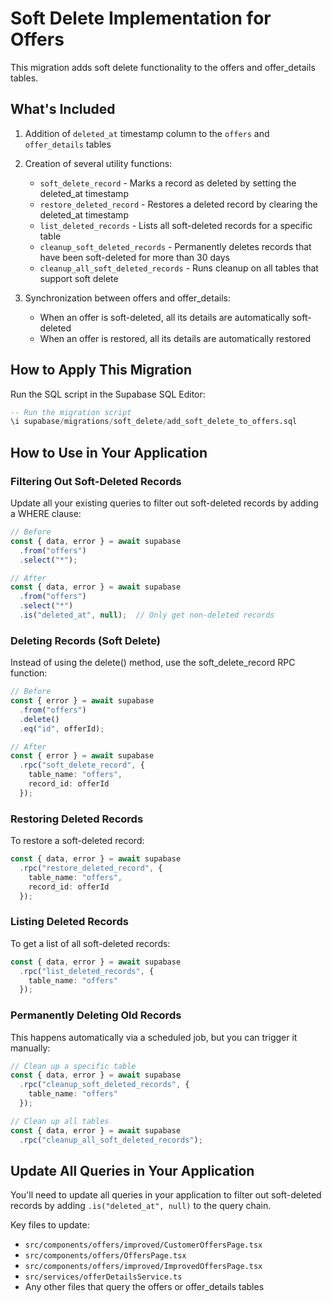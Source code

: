 # Soft Delete Implementation for Offers

This migration adds soft delete functionality to the offers and offer_details tables.

## What's Included

1. Addition of `deleted_at` timestamp column to the `offers` and `offer_details` tables
2. Creation of several utility functions:
   - `soft_delete_record` - Marks a record as deleted by setting the deleted_at timestamp
   - `restore_deleted_record` - Restores a deleted record by clearing the deleted_at timestamp
   - `list_deleted_records` - Lists all soft-deleted records for a specific table
   - `cleanup_soft_deleted_records` - Permanently deletes records that have been soft-deleted for more than 30 days
   - `cleanup_all_soft_deleted_records` - Runs cleanup on all tables that support soft delete

3. Synchronization between offers and offer_details:
   - When an offer is soft-deleted, all its details are automatically soft-deleted
   - When an offer is restored, all its details are automatically restored

## How to Apply This Migration

Run the SQL script in the Supabase SQL Editor:

```sql
-- Run the migration script
\i supabase/migrations/soft_delete/add_soft_delete_to_offers.sql
```

## How to Use in Your Application

### Filtering Out Soft-Deleted Records

Update all your existing queries to filter out soft-deleted records by adding a WHERE clause:

```typescript
// Before
const { data, error } = await supabase
  .from("offers")
  .select("*");

// After
const { data, error } = await supabase
  .from("offers")
  .select("*")
  .is("deleted_at", null);  // Only get non-deleted records
```

### Deleting Records (Soft Delete)

Instead of using the delete() method, use the soft_delete_record RPC function:

```typescript
// Before
const { error } = await supabase
  .from("offers")
  .delete()
  .eq("id", offerId);

// After
const { error } = await supabase
  .rpc("soft_delete_record", {
    table_name: "offers",
    record_id: offerId
  });
```

### Restoring Deleted Records

To restore a soft-deleted record:

```typescript
const { data, error } = await supabase
  .rpc("restore_deleted_record", {
    table_name: "offers",
    record_id: offerId
  });
```

### Listing Deleted Records

To get a list of all soft-deleted records:

```typescript
const { data, error } = await supabase
  .rpc("list_deleted_records", {
    table_name: "offers"
  });
```

### Permanently Deleting Old Records

This happens automatically via a scheduled job, but you can trigger it manually:

```typescript
// Clean up a specific table
const { data, error } = await supabase
  .rpc("cleanup_soft_deleted_records", {
    table_name: "offers"
  });

// Clean up all tables
const { data, error } = await supabase
  .rpc("cleanup_all_soft_deleted_records");
```

## Update All Queries in Your Application

You'll need to update all queries in your application to filter out soft-deleted records by adding `.is("deleted_at", null)` to the query chain. 

Key files to update:
- `src/components/offers/improved/CustomerOffersPage.tsx`
- `src/components/offers/OffersPage.tsx`
- `src/components/offers/improved/ImprovedOffersPage.tsx`
- `src/services/offerDetailsService.ts`
- Any other files that query the offers or offer_details tables 